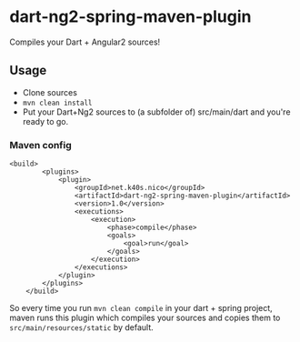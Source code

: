 # dart-ng2-spring-maven-plugin
Compiles your Dart + Angular2 sources!

## Usage
- Clone sources
- `mvn clean install`
- Put your Dart+Ng2 sources to (a subfolder of) src/main/dart and you're ready to go.

### Maven config
```
<build>
        <plugins>
            <plugin>
                <groupId>net.k40s.nico</groupId>
                <artifactId>dart-ng2-spring-maven-plugin</artifactId>
                <version>1.0</version>
                <executions>
                    <execution>
                        <phase>compile</phase>
                        <goals>
                            <goal>run</goal>
                        </goals>
                    </execution>
                </executions>
            </plugin>
        </plugins>
    </build>
```

So every time you run `mvn clean compile` in your dart + spring project, maven runs this plugin which compiles your sources and copies them to `src/main/resources/static` by default.

